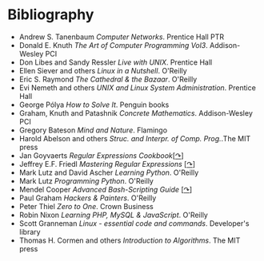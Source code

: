 <!--
File          : b.md

Created       : Mon 27 Jul 2015 22:41:32
Last Modified : Sat 15 Aug 2015 07:44:51
Maintainer    : sharlatan
-->

# Bibliography #
*   Andrew S. Tanenbaum _Computer Networks_. Prentice Hall PTR
*   Donald E. Knuth _The Art of Computer Programming Vol3_. Addison-Wesley PCI 
*   Don Libes and Sandy Ressler _Live with UNIX_. Prentice Hall
*   Ellen Siever and others _Linux in a Nutshell_. O'Reilly
*   Eric S. Raymond _The Cathedral & the Bazaar_. O'Reilly
*   Evi Nemeth and others _UNIX and Linux System Administration_. Prentice Hall 
*   George Pólya _How to Solve It_. Penguin books
*   Graham, Knuth and Patashnik _Concrete Mathematics_. Addison-Wesley PCI
*   Gregory Bateson _Mind and Nature_. Flamingo
*   Harold Abelson and others _Struc. and Interpr. of Comp.  Prog._.The MIT press
*   Jan Goyvaerts  _Regular Expressions Cookbook_\[[↷](http://goo.gl/YxEjt)\]
*   Jeffrey E.F. Friedl _Mastering Regular Expressions_ \[[↷](http://goo.gl/3lT9l)\]
*   Mark Lutz and David Ascher _Learning Python_. O'Reilly
*   Mark Lutz _Programming Python_. O'Reilly
*   Mendel Cooper _Advanced Bash-Scripting Guide_ \[[↷](http://goo.gl/S3bV)\]
*   Paul Graham _Hackers & Painters_. O'Reilly 
*   Peter Thiel _Zero to One_. Crown Business
*   Robin Nixon _Learning PHP, MySQL & JavaScript_. O'Reilly
*   Scott Granneman _Linux - essential code and commands_. Developer's library
*   Thomas H. Cormen and others _Introduction to Algorithms_. The MIT press
